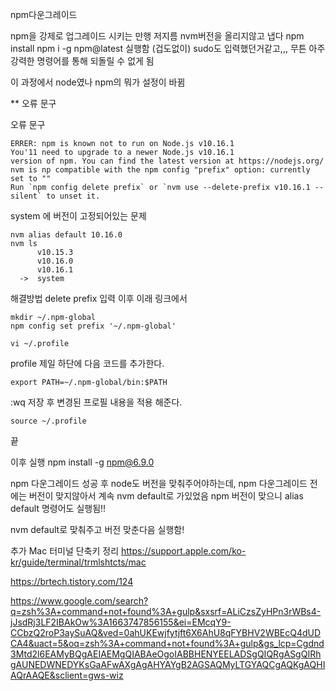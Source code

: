 npm다운그레이드 


npm을 강제로 업그레이드 시키는 만행 저지름 
nvm버전을 올리지않고 냅다 npm install npm i -g npm@latest 실행함 (겁도없이)
sudo도 입력했던거같고,,, 무튼 아주 강력한 명령어를 통해 되돌릴 수 없게 됨

이 과정에서 node였나 npm의 뭐가 설정이 바뀜 

** 오류 문구 

오류 문구
```
ERRER: npm is known not to run on Node.js v10.16.1
You'11 need to upgrade to a newer Node.js v10.16.1
version of npm. You can find the latest version at https://nodejs.org/
nvm is np compatible with the npm config "prefix" option: currently set to ""
Run `npm config delete prefix` or `nvm use --delete-prefix v10.16.1 --silent` to unset it.
```

system 에 버전이 고정되어있는 문제 
```
nvm alias default 10.16.0
nvm ls 
      v10.15.3
      v10.16.0
      v10.16.1
  ->  system
```


해결방법 
delete prefix 입력 이후 이래 링크에서 

```
mkdir ~/.npm-global
npm config set prefix '~/.npm-global'
```



```
vi ~/.profile
```
profile 제일 하단에 다음 코드를 추가한다.


```
export PATH=~/.npm-global/bin:$PATH
```

:wq 저장 후 변경된 프로필 내용을 적용 해준다.

```
source ~/.profile
```
끝 


이후 실행 
npm install -g npm@6.9.0

npm 다운그레이드 성공 후 
node도 버전을 맞춰주어야하는데, npm 다운그레이드 전에는 버전이 맞지않아서 계속 nvm default로 가있었음
npm 버전이 맞으니 
alias default 명령어도 실행됨!! 

nvm default로 맞춰주고 버전 맞춘다음 실행함!




추가 
Mac 터미널 단축키 정리
https://support.apple.com/ko-kr/guide/terminal/trmlshtcts/mac


https://brtech.tistory.com/124

https://www.google.com/search?q=zsh%3A+command+not+found%3A+gulp&sxsrf=ALiCzsZyHPn3rWBs4-jJsdRj3LF2IBAkOw%3A1663747856155&ei=EMcqY9-CCbzQ2roP3aySuAQ&ved=0ahUKEwjfytjft6X6AhU8qFYBHV2WBEcQ4dUDCA4&uact=5&oq=zsh%3A+command+not+found%3A+gulp&gs_lcp=Cgdnd3Mtd2l6EAMyBQgAEIAEMgQIABAeOgoIABBHENYEELADSgQIQRgASgQIRhgAUNEDWNEDYKsGaAFwAXgAgAHYAYgB2AGSAQMyLTGYAQCgAQKgAQHIAQrAAQE&sclient=gws-wiz
